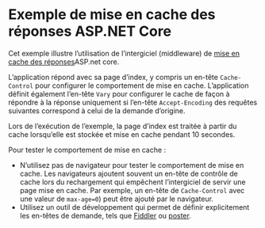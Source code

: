 # <a name="aspnet-core-response-caching-sample"></a>Exemple de mise en cache des réponses ASP.NET Core

Cet exemple illustre l’utilisation de l’intergiciel (middleware) de [mise en cache des réponses](https://docs.microsoft.com/aspnet/core/performance/caching/middleware)ASP.net core.

L’application répond avec sa page d’index, y compris un en-tête `Cache-Control` pour configurer le comportement de mise en cache. L’application définit également l’en-tête `Vary` pour configurer le cache de façon à répondre à la réponse uniquement si l’en-tête `Accept-Encoding` des requêtes suivantes correspond à celui de la demande d’origine.

Lors de l’exécution de l’exemple, la page d’index est traitée à partir du cache lorsqu’elle est stockée et mise en cache pendant 10 secondes.

Pour tester le comportement de mise en cache :

* N’utilisez pas de navigateur pour tester le comportement de mise en cache. Les navigateurs ajoutent souvent un en-tête de contrôle de cache lors du rechargement qui empêchent l’intergiciel de servir une page mise en cache. Par exemple, un en-tête de `Cache-Control` avec une valeur de `max-age=0`) peut être ajouté par le navigateur.
* Utilisez un outil de développement qui permet de définir explicitement les en-têtes de demande, tels que <a href="https://www.telerik.com/fiddler">Fiddler</a> ou <a href="https://www.getpostman.com/">poster</a>.
